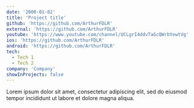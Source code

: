 ```yaml
---
date: '2000-01-02'
title: 'Project title'
github: 'https://github.com/ArthurFDLR'
external: 'https://github.com/ArthurFDLR'
youtube: 'https://www.youtube.com/channel/UCLgrI4ddvTaGcQWrbYewtVg'
ios: 'https://github.com/ArthurFDLR'
android: 'https://github.com/ArthurFDLR'
tech:
  - Tech 1
  - Tech 2
company: 'Company'
showInProjects: false
---
```


Lorem ipsum dolor sit amet, consectetur adipiscing elit, sed do eiusmod tempor incididunt ut labore et dolore magna aliqua.
